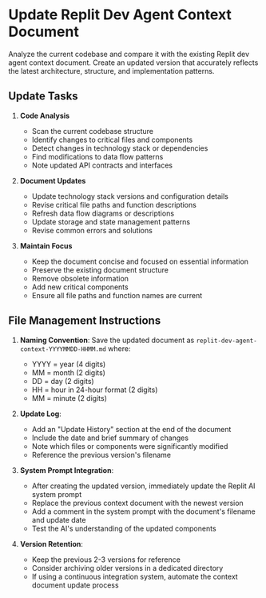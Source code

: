 # Update Replit Dev Agent Context Document

Analyze the current codebase and compare it with the existing Replit dev agent context document. Create an updated version that accurately reflects the latest architecture, structure, and implementation patterns.

## Update Tasks

1. **Code Analysis**
   - Scan the current codebase structure
   - Identify changes to critical files and components
   - Detect changes in technology stack or dependencies
   - Find modifications to data flow patterns
   - Note updated API contracts and interfaces

2. **Document Updates**
   - Update technology stack versions and configuration details
   - Revise critical file paths and function descriptions
   - Refresh data flow diagrams or descriptions
   - Update storage and state management patterns
   - Revise common errors and solutions

3. **Maintain Focus**
   - Keep the document concise and focused on essential information
   - Preserve the existing document structure
   - Remove obsolete information
   - Add new critical components
   - Ensure all file paths and function names are current

## File Management Instructions

1. **Naming Convention**: Save the updated document as `replit-dev-agent-context-YYYYMMDD-HHMM.md` where:
   - YYYY = year (4 digits)
   - MM = month (2 digits)
   - DD = day (2 digits)
   - HH = hour in 24-hour format (2 digits)
   - MM = minute (2 digits)

2. **Update Log**:
   - Add an "Update History" section at the end of the document
   - Include the date and brief summary of changes
   - Note which files or components were significantly modified
   - Reference the previous version's filename

3. **System Prompt Integration**:
   - After creating the updated version, immediately update the Replit AI system prompt
   - Replace the previous context document with the newest version
   - Add a comment in the system prompt with the document's filename and update date
   - Test the AI's understanding of the updated components

4. **Version Retention**:
   - Keep the previous 2-3 versions for reference
   - Consider archiving older versions in a dedicated directory
   - If using a continuous integration system, automate the context document update process
